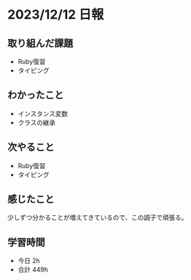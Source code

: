 # 2023/12/12 日報

## 取り組んだ課題
- Ruby復習
- タイピング

## わかったこと
- インスタンス変数
- クラスの継承

## 次やること
- Ruby復習
- タイピング

## 感じたこと
少しずつ分かることが増えてきているので、この調子で頑張る。


## 学習時間
- 今日 2h
- 合計 449h
